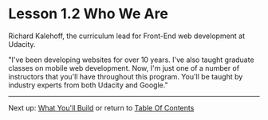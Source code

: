 # Lesson 1.2 Who We Are

Richard Kalehoff, the curriculum lead for Front-End web development at Udacity.

"I've been developing websites for over 10 years. I've also taught graduate classes on mobile web development. Now, I'm just one of a number of instructors that you'll have throughout this program. You'll be taught by industry experts from both Udacity and Google."

- - -
Next up: [What You'll Build](ND024_Part1_Lesson01_03.md) or return to [Table Of Contents](./ND024_TableOfContents.md)